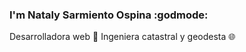 ### I'm Nataly Sarmiento Ospina :godmode:

Desarrolladora web :toolbox: Ingeniera catastral y geodesta :globe_with_meridians:
